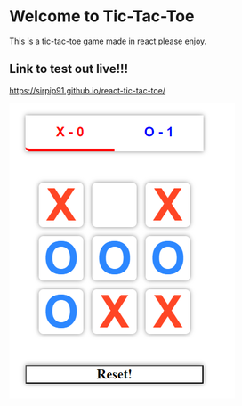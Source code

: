 # Welcome to Tic-Tac-Toe
This is a tic-tac-toe game made in react please enjoy.

## Link to test out live!!!

https://sirpip91.github.io/react-tic-tac-toe/

 ![website banner](https://github.com/Sirpip91/react-tic-tac-toe/blob/main/test.PNG)


